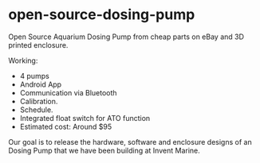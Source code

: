 open-source-dosing-pump
=======================

Open Source Aquarium Dosing Pump from cheap parts on eBay and 3D printed enclosure.



Working:
- 4 pumps
- Android App
- Communication via Bluetooth
- Calibration.
- Schedule.
- Integrated float switch for ATO function
- Estimated cost: Around $95

Our goal is to release the hardware, software and enclosure designs of an Dosing Pump that we have been building at Invent Marine.
